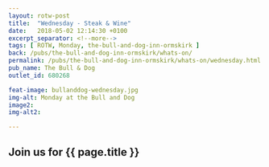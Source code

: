 ```yaml
---
layout: rotw-post
title:  "Wednesday - Steak & Wine"
date:   2018-05-02 12:14:30 +0100
excerpt_separator: <!--more-->
tags: [ ROTW, Monday, the-bull-and-dog-inn-ormskirk ]
back: /pubs/the-bull-and-dog-inn-ormskirk/whats-on/
permalink: /pubs/the-bull-and-dog-inn-ormskirk/whats-on/wednesday.html
pub_name: The Bull & Dog
outlet_id: 680268

feat-image: bullanddog-wednesday.jpg
img-alt: Monday at the Bull and Dog
image2:
img-alt2:

---
```


<h2>Join us for {{ page.title }}</h2>
